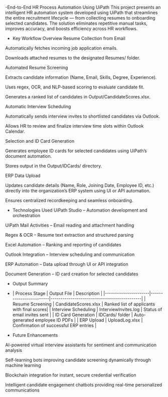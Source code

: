 -End-to-End HR Process Automation Using UiPath
This project presents an intelligent HR automation system developed using UiPath that streamlines the entire recruitment lifecycle — from collecting resumes to onboarding selected candidates. The solution eliminates repetitive manual tasks, improves accuracy, and boosts efficiency across HR workflows.

- Key Workflow Overview
Resume Collection from Email

Automatically fetches incoming job application emails.

Downloads attached resumes to the designated Resumes/ folder.

Automated Resume Screening

Extracts candidate information (Name, Email, Skills, Degree, Experience).

Uses regex, OCR, and NLP-based scoring to evaluate candidate fit.

Generates a ranked list of candidates in Output/CandidateScores.xlsx.

Automatic Interview Scheduling

Automatically sends interview invites to shortlisted candidates via Outlook.

Allows HR to review and finalize interview time slots within Outlook Calendar.

Selection and ID Card Generation

Generates employee ID cards for selected candidates using UiPath’s document automation.

Stores output in the Output/IDCards/ directory.

ERP Data Upload

Updates candidate details (Name, Role, Joining Date, Employee ID, etc.) directly into the organization’s ERP system using UI or API automation.

Ensures centralized recordkeeping and seamless onboarding.

- Technologies Used
UiPath Studio – Automation development and orchestration

UiPath Mail Activities – Email reading and attachment handling

Regex & OCR – Resume text extraction and structured parsing

Excel Automation – Ranking and reporting of candidates

Outlook Integration – Interview scheduling and communication

ERP Automation – Data upload through UI or API integration

Document Generation – ID card creation for selected candidates

- Output Summary
  
- | Process Stage        | Output File            | Description                                 |
|----------------------|------------------------|---------------------------------------------|
| Resume Screening     | CandidateScores.xlsx    | Ranked list of applicants with final scores|
| Interview Scheduling | InterviewInvites.log    | Status of email invites sent                |
| ID Card Generation   | IDCards/ folder         | Auto-generated employee ID PDFs             |
| ERP Upload           | UploadLog.xlsx          | Confirmation of successful ERP entries      |

- Future Enhancements
  
AI-powered virtual interview assistants for sentiment and communication analysis

Self-learning bots improving candidate screening dynamically through machine learning

Blockchain integration for instant, secure credential verification

Intelligent candidate engagement chatbots providing real-time personalized communications
